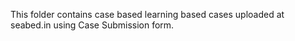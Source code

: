 This folder contains case based learning based cases uploaded at seabed.in using Case Submission form. 
